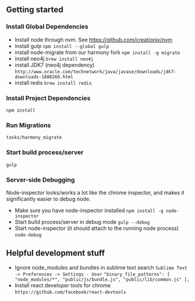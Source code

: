 ## Getting started

### Install Global Dependencies
- Install node through nvm. See https://github.com/creationix/nvm
- Install gulp
`npm install --global gulp`
- install node-migrate from our harmony fork
`npm install -g migrate`
- install neo4j
`brew install neo4j`
- install JDK7 (neo4j dependency)
`http://www.oracle.com/technetwork/java/javase/downloads/jdk7-downloads-1880260.html`
- install redis
`brew install redis`

### Install Project Dependencies
`npm install`

### Run Migrations
`tasks/harmony_migrate`

### Start build process/server
`gulp`

### Server-side Debugging
Node-inspector looks/works a lot like the chrome inspector, and makes it significantly easier to debug node.

- Make sure you have node-inspector installed
`npm install -g node-inspector`
- Start build process/server in debug mode
`gulp --debug`
- Start node-inspector (it should attach to the running node process)
`node-debug`

## Helpful development stuff
- Ignore node_modules and bundles in sublime text search
`Sublime Text -> Preferences -> Settings - User`
`"binary_file_patterns":
 [
   "node_modules/*",
   "public/js/bundle.js",
   "public/lib/common.js"
 ],`
- Install react developer tools for chrome
`https://github.com/facebook/react-devtools`
